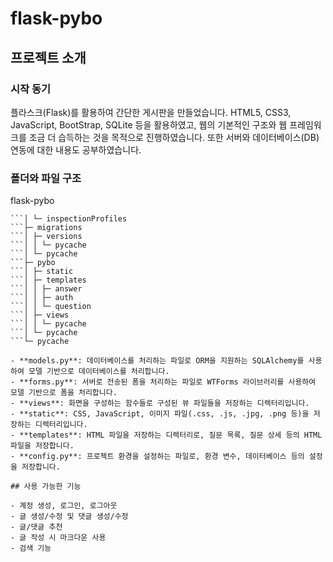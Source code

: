 # flask-pybo

## 프로젝트 소개

### 시작 동기

플라스크(Flask)를 활용하여 간단한 게시판을 만들었습니다. HTML5, CSS3, JavaScript, BootStrap, SQLite 등을 활용하였고, 웹의 기본적인 구조와 웹 프레임워크를 조금 더 습득하는 것을 목적으로 진행하였습니다. 또한 서버와 데이터베이스(DB) 연동에 대한 내용도 공부하였습니다.

### 폴더와 파일 구조

flask-pybo
```├─ .idea
```│ └─ inspectionProfiles
```├─ migrations
```│ ├─ versions
```│ │ └─ pycache
```│ └─ pycache
```├─ pybo
```│ ├─ static
```│ ├─ templates
```│ │ ├─ answer
```│ │ ├─ auth
```│ │ └─ question
```│ ├─ views
```│ │ └─ pycache
```│ └─ pycache
```└─ pycache

- **models.py**: 데이터베이스를 처리하는 파일로 ORM을 지원하는 SQLAlchemy를 사용하여 모델 기반으로 데이터베이스를 처리합니다.
- **forms.py**: 서버로 전송된 폼을 처리하는 파일로 WTForms 라이브러리를 사용하여 모델 기반으로 폼을 처리합니다.
- **views**: 화면을 구성하는 함수들로 구성된 뷰 파일들을 저장하는 디렉터리입니다.
- **static**: CSS, JavaScript, 이미지 파일(.css, .js, .jpg, .png 등)을 저장하는 디렉터리입니다.
- **templates**: HTML 파일을 저장하는 디렉터리로, 질문 목록, 질문 상세 등의 HTML 파일을 저장합니다.
- **config.py**: 프로젝트 환경을 설정하는 파일로, 환경 변수, 데이터베이스 등의 설정을 저장합니다.

## 사용 가능한 기능

- 계정 생성, 로그인, 로그아웃
- 글 생성/수정 및 댓글 생성/수정
- 글/댓글 추천
- 글 작성 시 마크다운 사용
- 검색 기능
